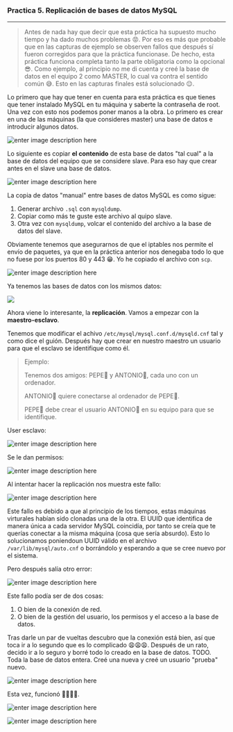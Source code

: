 ### Practica 5. Replicación de bases de datos MySQL

----------

> Antes de nada hay que decir que esta práctica ha supuesto mucho tiempo y ha dado muchos problemas :rage:. Por eso es más que probable que en las capturas de ejemplo se observen fallos que después sí fueron corregidos para que la práctica funcionase. De hecho, esta práctica funciona completa tanto la parte obligatoria como la opcional :sunglasses:. 
> Como ejemplo, al principio no me di cuenta y creé la base de datos en el equipo 2 como MASTER, lo cual va contra el sentido común :sweat_smile:. Esto en las capturas finales está solucionado :relieved:.

Lo primero que hay que tener en cuenta para esta práctica es que tienes que tener instalado MySQL en tu máquina y saberte la contraseña de root.
Una vez con esto nos podemos poner manos a la obra.
Lo primero es crear en una de las máquinas (la que consideres master) una base de datos e introducir algunos datos.

![enter image description here](https://raw.githubusercontent.com/Jesus-Sheriff/SWAP/master/Practica5/capturas/a%C3%B1adir%20datos%20a%20tabla.tiff)

Lo siguiente es copiar **el contenido** de esta base de datos "tal cual" a la base de datos del equipo que se considere slave. Para eso hay que crear antes en el slave una base de datos. 

![enter image description here](https://github.com/Jesus-Sheriff/SWAP/blob/master/Practica5/capturas/crear%20base%20de%20datos%20equipo%201.png?raw=true)

La copia de datos "manual" entre bases de datos MySQL es como sigue:

 1. Generar archivo `.sql` con `mysqldump`.
 2.  Copiar como más te guste este archivo al quipo slave.
 3. Otra vez con `mysqldump`, volcar el contenido del archivo a la base de datos del slave.

Obviamente tenemos que asegurarnos de que el iptables nos permite el envío de paquetes, ya que en la práctica anterior nos denegaba todo lo que no fuese por los puertos 80 y 443 :grin:. Yo he copiado el archivo con `scp`.

![enter image description here](https://github.com/Jesus-Sheriff/SWAP/blob/master/Practica5/capturas/scp%20de%20base%20de%20datos%20tras%20reset%20iptables.png?raw=true)

Ya tenemos las bases de datos con los mismos datos:

![](https://github.com/Jesus-Sheriff/SWAP/blob/master/Practica5/capturas/datos%20replicados.png?raw=true)

Ahora viene lo interesante, la **replicación**. Vamos a empezar con la **maestro-esclavo**.

Tenemos que modificar el achivo `/etc/mysql/mysql.conf.d/mysqld.cnf` tal y como dice el guión.
Después hay que crear en nuestro maestro un usuario para que el esclavo se identifique como él.

> Ejemplo:
> 
> Tenemos dos amigos: PEPE:older_man: y ANTONIO:cop:, cada uno con un ordenador.
> 
> ANTONIO:cop: quiere conectarse al ordenador de PEPE:older_man:.
> 
> PEPE:older_man: debe crear el usuario ANTONIO:cop: en su equipo para que se identifique.

User esclavo:

![enter image description here](https://github.com/Jesus-Sheriff/SWAP/blob/master/Practica5/capturas/user%20esclavo%20creado.png?raw=true)

Se le dan permisos:

![enter image description here](https://github.com/Jesus-Sheriff/SWAP/blob/master/Practica5/capturas/dar%20permisos%20a%20esclavo.png?raw=true)

Al intentar hacer la replicación nos muestra este fallo:

![enter image description here](https://raw.githubusercontent.com/Jesus-Sheriff/SWAP/master/Practica5/capturas/error%20sincronizacion%20sql.tiff)

Este fallo es debido a que al principio de los tiempos, estas máquinas virturales habían sido clonadas una de la otra. El UUID que identifica de manera única a cada servidor MySQL coincidía, por tanto se creía que te querías conectar a la misma máquina (cosa que sería absurdo). Esto lo solucionamos poniendoun UUID válido en el archivo `/var/lib/mysql/auto.cnf` o borrándolo y esperando a que se cree nuevo por el sistema.

Pero después salía otro error:

![enter image description here](https://raw.githubusercontent.com/Jesus-Sheriff/SWAP/master/Practica5/capturas/sncronizacion%20incorrecta.tiff)

Este fallo podía ser de dos cosas:

 1. O bien de la conexión de red.
 2. O bien de la gestión del usuario, los permisos y el acceso a la base de datos.

Tras darle un par de vueltas descubro que la conexión está bien, así que toca ir a lo segundo que es lo complicado :weary::weary::weary:.
Después de un rato, decido ir a lo seguro y borré todo lo creado en la base de datos. TODO. Toda la base de datos entera. Creé una nueva y creé un usuario "prueba" nuevo.

![enter image description here](https://github.com/Jesus-Sheriff/SWAP/blob/master/Practica5/capturas/Captura%20de%20pantalla%202017-05-22%20a%20la%28s%29%2019.03.05.png?raw=true)

Esta vez, funcionó :clap::clap::clap::clap:.

![enter image description here](https://github.com/Jesus-Sheriff/SWAP/blob/master/Practica5/capturas/Captura%20de%20pantalla%202017-05-23%20a%20la%28s%29%2013.00.48.png?raw=true)

![enter image description here](https://github.com/Jesus-Sheriff/SWAP/blob/master/Practica5/capturas/Captura%20de%20pantalla%202017-05-23%20a%20la%28s%29%2013.03.01.png?raw=true)

